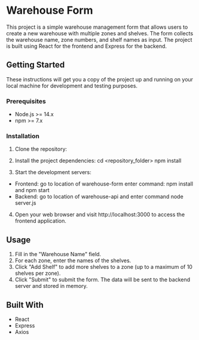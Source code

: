 # Warehouse Form

This project is a simple warehouse management form that allows users to create a new warehouse with multiple zones and shelves. The form collects the warehouse name, zone numbers, and shelf names as input. The project is built using React for the frontend and Express for the backend.

## Getting Started

These instructions will get you a copy of the project up and running on your local machine for development and testing purposes.

### Prerequisites

- Node.js >= 14.x
- npm >= 7.x

### Installation

1. Clone the repository:

2. Install the project dependencies:
cd <repository_folder>
npm install

3. Start the development servers:

- Frontend: go to location of warehouse-form enter command: npm install and  npm start
- Backend: go to location of warehouse-api and enter command node server.js

4. Open your web browser and visit http://localhost:3000 to access the frontend application.

## Usage

1. Fill in the "Warehouse Name" field.
2. For each zone, enter the names of the shelves.
3. Click "Add Shelf" to add more shelves to a zone (up to a maximum of 10 shelves per zone).
4. Click "Submit" to submit the form. The data will be sent to the backend server and stored in memory.

## Built With

- React
- Express
- Axios


